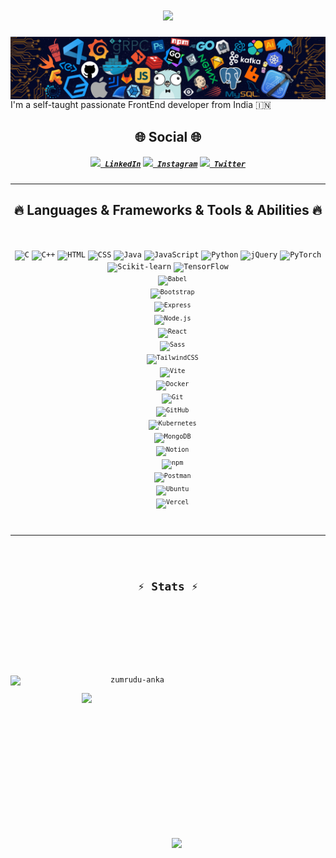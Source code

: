 <h1 align="center">
  <img src="https://readme-typing-svg.herokuapp.com/?lines=Hello,+There!+👋;This+is+Viswa....;Nice+to+meet+you!&center=true&size=30">
</h1>
<img align="center" src="images/header.png">
I'm a self-taught passionate FrontEnd developer from India 🇮🇳
<h2 align="center">🌐 Social 🌐</h2>
<h5 align="center">
  <code><a href="https://www.linkedin.com/in/viswa-chaitanya/" title="LinkedIn Profile"><img width="22" src="https://skillicons.dev/icons?i=linkedin"> LinkedIn</a></code>
  <code><a href="https://www.instagram.com/viswa_chaitanya_sai?utm_source=qr&igsh=NXpqYzUybWoyZ3hw" title="Instagram Profile"><img width="22" src="https://skillicons.dev/icons?i=instagram"> Instagram</a></code>
  <code><a href="https://x.com/viswa628" title="Twitter Profile"><img width="22" src="https://skillicons.dev/icons?i=twitter"> Twitter</a></code>
</h5>
<hr>
<h2 align="center">🔥 Languages & Frameworks & Tools & Abilities 🔥</h2>
<br>
<p align="center">
  <code><img title="C" height="25" src="https://skillicons.dev/icons?i=c"></code>
  <code><img title="C++" height="25" src="https://skillicons.dev/icons?i=cpp"></code>
  <code><img title="HTML" height="25" src="https://skillicons.dev/icons?i=html"></code>
  <code><img title="CSS" height="25" src="https://skillicons.dev/icons?i=css"></code>
  <code><img title="Java" height="25" src="https://skillicons.dev/icons?i=java"></code>
  <code><img title="JavaScript" height="25" src="https://skillicons.dev/icons?i=js"></code>
  <code><img title="Python" height="25" src="https://skillicons.dev/icons?i=py"></code>
  <code><img title="jQuery" height="25" src="https://skillicons.dev/icons?i=jquery"></code>
  <code><img title="PyTorch" height="25" src="https://skillicons.dev/icons?i=pytorch"></code>
  <code><img title="Scikit-learn" height="25" src="https://skillicons.dev/icons?i=sklearn"></code>
  <code><img title="TensorFlow" height="25" src="https://skillicons.dev/icons?i=tensorflow">
  <code><img title="Babel" height="25" src="https://skillicons.dev/icons?i=babel"></code>
  <code><img title="Bootstrap" height="25" src="https://skillicons.dev/icons?i=bootstrap"></code>
  <code><img title="Express" height="25" src="https://skillicons.dev/icons?i=express"></code>
  <code><img title="Node.js" height="25" src="https://skillicons.dev/icons?i=nodejs"></code>
  <code><img title="React" height="25" src="https://skillicons.dev/icons?i=react"></code>
  <code><img title="Sass" height="25" src="https://skillicons.dev/icons?i=sass"></code>
  <code><img title="TailwindCSS" height="25" src="https://skillicons.dev/icons?i=tailwind"></code>
  <code><img title="Vite" height="25" src="https://skillicons.dev/icons?i=vite"></code>
  <code><img title="Docker" height="25" src="https://skillicons.dev/icons?i=docker"></code>
  <code><img title="Git" height="25" src="https://skillicons.dev/icons?i=git"></code>
  <code><img title="GitHub" height="25" src="https://skillicons.dev/icons?i=github"></code>
  <code><img title="Kubernetes" height="25" src="https://skillicons.dev/icons?i=kubernetes"></code>
  <code><img title="MongoDB" height="25" src="https://skillicons.dev/icons?i=mongodb"></code>
  <code><img title="Notion" height="25" src="https://skillicons.dev/icons?i=notion"></code>
  <code><img title="npm" height="25" src="https://skillicons.dev/icons?i=npm"></code>
  <code><img title="Postman" height="25" src="https://skillicons.dev/icons?i=postman"></code>
  <code><img title="Ubuntu" height="25" src="https://skillicons.dev/icons?i=ubuntu"></code>
  <code><img title="Vercel" height="25" src="https://skillicons.dev/icons?i=vercel"></code>
</p>
<hr>

<h2 align="center">⚡ Stats ⚡</h2>
<br>
<p align=center>
  <div align=center>
    <img align="left" width=390 src="https://streak-stats.demolab.com/?user=viswachaitanyasai&theme=react&border=61dafb&hide_border=true" alt="zumrudu-anka" />
    <img align="right" width=390 src="https://github-readme-stats.vercel.app/api?username=viswachaitanyasai&show_icons=true&theme=react&border_color=61dafb&hide_border=true" />
  </div>
  <br><br><br><br><br><br><br><br><br>
  <div align=center>
    <img height=200 align="center" src="https://github-readme-stats.vercel.app/api/top-langs/?username=viswachaitanyasai&hide=c%23,powershell,Mathematica,Ruby,Objective-C,Objective-C%2b%2b,Cuda&title_color=61dafb&text_color=ffffff&icon_color=61dafb&bg_color=20232a&langs_count=8&layout=compact&border_color=61dafb&hide_border=true&size_weight=0.5&count_weight=0.5" />
  </div>
  <br>
</p>
